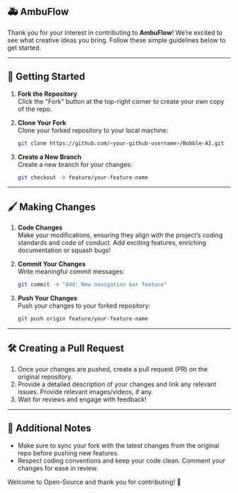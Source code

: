 ## 🚑 AmbuFlow

Thank you for your interest in contributing to **AmbuFlow**! We’re excited to see what creative ideas you bring. Follow these simple guidelines below to get started.

---

## 🚀 Getting Started

1. **Fork the Repository**  
   Click the "Fork" button at the top-right corner to create your own copy of the repo.

2. **Clone Your Fork**  
   Clone your forked repository to your local machine:
   ```bash
   git clone https://github.com/<your-github-username>/Bobble-AI.git
   ```

3. **Create a New Branch**  
   Create a new branch for your changes:
   ```bash
   git checkout -b feature/your-feature-name
   ```

---

## 🖌️ Making Changes

1. **Code Changes**  
   Make your modifications, ensuring they align with the project’s coding standards and code of conduct. Add exciting features, enriching documentation or squash bugs!  

2. **Commit Your Changes**  
   Write meaningful commit messages:
   ```bash
   git commit -m "Add: New navigation bar feature"
   ```

3. **Push Your Changes**  
   Push your changes to your forked repository:
   ```bash
   git push origin feature/your-feature-name
   ```

---

## 🛠️ Creating a Pull Request

1. Once your changes are pushed, create a pull request (PR) on the original repository.
2. Provide a detailed description of your changes and link any relevant issues. Provide relevant images/videos, if any.
3. Wait for reviews and engage with feedback!

---

## 🎉 Additional Notes

- Make sure to sync your fork with the latest changes from the original repo before pushing new features.
- Respect coding conventions and keep your code clean. Comment your changes for ease in review.

Welcome to Open-Source and thank you for contributing! 🙌